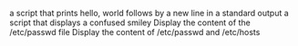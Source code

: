a script that prints hello, world follows by a new line in a standard output
a script that displays a confused smiley
Display the content of the /etc/passwd file
Display the content of /etc/passwd and /etc/hosts 
